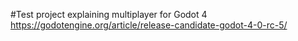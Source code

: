 #Test project explaining multiplayer for Godot 4
https://godotengine.org/article/release-candidate-godot-4-0-rc-5/
